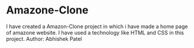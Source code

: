 # Amazone-Clone
I have created a Amazon-Clone project in which i have made a home page of amazone website. I have used a technology like HTML and CSS in this project.
Author: Abhishek Patel

